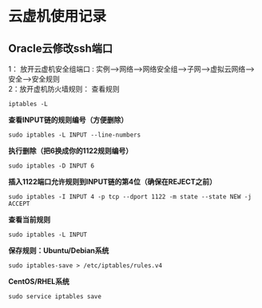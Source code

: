 # 云虚机使用记录
## Oracle云修改ssh端口 
1： 放开云虚机安全组端口 : 实例-->网络-->网络安全组-->子网-->虚拟云网络-->安全-->安全规则  
2：放开虚机防火墙规则：
查看规则  
```
iptables -L
```
**查看INPUT链的规则编号（方便删除）**  
```
sudo iptables -L INPUT --line-numbers
```

**执行删除（把6换成你的1122规则编号）**  
```
sudo iptables -D INPUT 6
```
**插入1122端口允许规则到INPUT链的第4位（确保在REJECT之前）**  
```
sudo iptables -I INPUT 4 -p tcp --dport 1122 -m state --state NEW -j ACCEPT
```
**查看当前规则**
```
sudo iptables -L INPUT
```
**保存规则：Ubuntu/Debian系统**  
```
sudo iptables-save > /etc/iptables/rules.v4
```
**CentOS/RHEL系统**
```
sudo service iptables save
```


